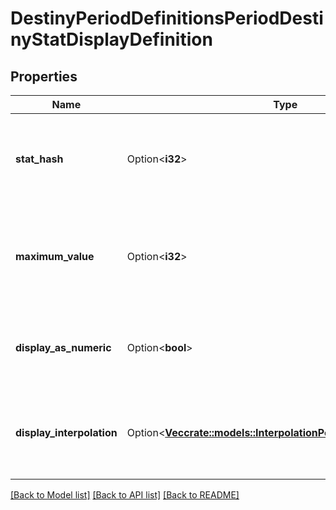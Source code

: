 # DestinyPeriodDefinitionsPeriodDestinyStatDisplayDefinition

## Properties

Name | Type | Description | Notes
------------ | ------------- | ------------- | -------------
**stat_hash** | Option<**i32**> | The hash identifier for the stat being transformed into a Display stat.  Use it to look up the DestinyStatDefinition, or key into a DestinyInventoryItemDefinition's stats property. | [optional]
**maximum_value** | Option<**i32**> | Regardless of the output of interpolation, this is the maximum possible value that the stat can be. It should also be used as the upper bound for displaying the stat as a progress bar (the minimum always being 0) | [optional]
**display_as_numeric** | Option<**bool**> | If this is true, the stat should be displayed as a number. Otherwise, display it as a progress bar. Or, you know, do whatever you want. There's no displayAsNumeric police. | [optional]
**display_interpolation** | Option<[**Vec<crate::models::InterpolationPeriodInterpolationPoint>**](Interpolation.InterpolationPoint.md)> | The interpolation table representing how the Investment Stat is transformed into a Display Stat.   See DestinyStatDefinition for a description of the stages of stat transformation. | [optional]

[[Back to Model list]](../README.md#documentation-for-models) [[Back to API list]](../README.md#documentation-for-api-endpoints) [[Back to README]](../README.md)


